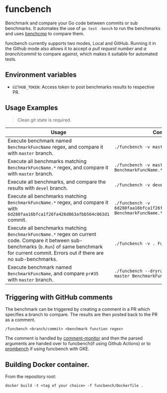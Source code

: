 # funcbench

Benchmark and compare your Go code between commits or sub benchmarks. It automates the use of `go test -bench` to run the benchmarks and uses [benchcmp](https://godoc.org/golang.org/x/tools/cmd/benchcmp) to compare them.

funcbench currently supports two modes, Local and GitHub. Running it in the Github mode also allows it to accept *a pull request number* and *a branch/commit* to compare against, which makes it suitable for automated tests.

## Environment variables

- `GITHUB_TOKEN`: Access token to post benchmarks results to respective PR.

## Usage Examples

> Clean git state is required.

|Usage|Command|
|--|--|
|Execute benchmark named `BenchmarkFuncName` regex, and compare it with `master` branch. | ``` ./funcbench -v master BenchmarkFuncName ``` |
|Execute all benchmarks matching `BenchmarkFuncName.*` regex, and compare it with `master` branch.|```./funcbench -v master BenchmarkFuncName.*```|
|Execute all benchmarks, and compare the results with `devel` branch.|```./funcbench -v devel . ```|
|Execute all benchmarks matching `BenchmarkFuncName.*` regex, and compare it with `6d280faa16bfca1f26fa426d863afbb564c063d1` commit.|```./funcbench -v 6d280faa16bfca1f26fa426d863afbb564c063d1 BenchmarkFuncName.*```|
|Execute all benchmarks matching `BenchmarkFuncName.*` regex on current code. Compare it between sub-benchmarks (`b.Run`) of same benchmark for current commit. Errors out if there are no sub-benchmarks.|```./funcbench -v . FuncName.*```|
|Execute benchmark named `BenchmarkFuncName`, and compare `pr#35` with `master` branch.|```./funcbench --dryrun --github-pr="35" master BenchmarkFuncName```|

## Triggering with GitHub comments

The benchmark can be triggered by creating a comment in a PR which specifies a branch to compare. The results are then posted back to the PR as a comment.
```
/funcbench <branch/commit> <benchmark function regex>
```

The comment is handled by [comment-monitor](https://github.com/prometheus/test-infra/tree/master/tools/commentMonitor) and then the parsed arguments are handed over to funcbench(if using Github Actions) or to [prombench](https://github.com/prometheus/test-infra/tree/master/prombench) if using funcbench with GKE.

## Building Docker container.

From the repository root:

`docker build -t <tag of your choice> -f funcbench/Dockerfile .`
